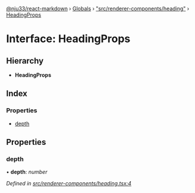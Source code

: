 [@nju33/react-markdown](../README.md) › [Globals](../globals.md) › ["src/renderer-components/heading"](../modules/_src_renderer_components_heading_.md) › [HeadingProps](_src_renderer_components_heading_.headingprops.md)

# Interface: HeadingProps

## Hierarchy

* **HeadingProps**

## Index

### Properties

* [depth](_src_renderer_components_heading_.headingprops.md#depth)

## Properties

###  depth

• **depth**: *number*

*Defined in [src/renderer-components/heading.tsx:4](https://github.com/nju33/react-markdown/blob/7fe748e/src/renderer-components/heading.tsx#L4)*
